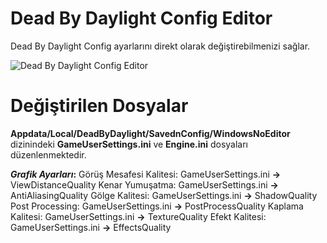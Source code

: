 # Dead By Daylight Config Editor
Dead By Daylight Config ayarlarını direkt olarak değiştirebilmenizi sağlar.

![Dead By Daylight Config Editor](https://media.discordapp.net/attachments/490508014026096650/894643165829660743/unknown.png) 

# Değiştirilen Dosyalar

**Appdata/Local/DeadByDaylight/SavednConfig/WindowsNoEditor** dizinindeki **GameUserSettings.ini** ve **Engine.ini** dosyaları düzenlenmektedir. 

**_Grafik Ayarları_:**
Görüş Mesafesi Kalitesi: GameUserSettings.ini **->** ViewDistanceQuality
Kenar Yumuşatma: GameUserSettings.ini **->** AntiAliasingQuality
Gölge Kalitesi: GameUserSettings.ini **->** ShadowQuality
Post Processing: GameUserSettings.ini **->** PostProcessQuality
Kaplama Kalitesi: GameUserSettings.ini **->** TextureQuality
Efekt Kalitesi: GameUserSettings.ini **->** EffectsQuality
